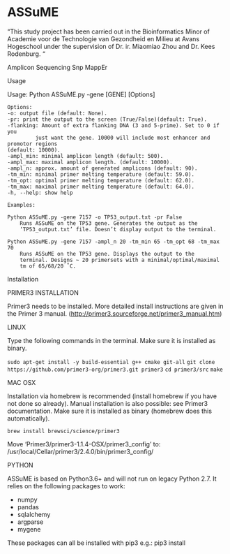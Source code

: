 # ASSuME
“This study project has been carried out in the Bioinformatics Minor of Academie voor de Technologie van Gezondheid en Milieu at Avans Hogeschool under the supervision of Dr. ir. Miaomiao Zhou and Dr. Kees Rodenburg. “ 

Amplicon Sequencing Snp MappEr

Usage

Usage: Python ASSuME.py -gene [GENE] [Options]

	Options:
	-o: output file (default: None).
	-pr: print the output to the screen (True/False)(default: True).
	-flanking: Amount of extra flanking DNA (3 and 5-prime). Set to 0 if you
         	 just want the gene. 10000 will include most enhancer and promotor regions
	(default: 10000).
 	-ampl_min: minimal amplicon length (default: 500).
 	-ampl_max: maximal amplicon length. (default: 10000).
  	-ampl_n: approx. amount of generated amplicons (default: 90).
  	-tm_min: minimal primer melting temperature (default: 59.0).
  	-tm_opt: optimal primer melting temperature (default: 62.0).
	-tm_max: maximal primer melting temperature (default: 64.0).
	-h, --help: show help

	Examples:

	Python ASSuME.py -gene 7157 -o TP53_output.txt -pr False
		Runs ASSuME on the TP53 gene. Generates the output as the          
		‘TP53_output.txt’ file. Doesn’t display output to the terminal.

	Python ASSuME.py -gene 7157 -ampl_n 20 -tm_min 65 -tm_opt 68 -tm_max 70
		Runs ASSuME on the TP53 gene. Displays the output to the 
		terminal. Designs ~ 20 primersets with a minimal/optimal/maximal 
		tm of 65/68/20 ˚C.

Installation

PRIMER3 INSTALLATION

Primer3 needs to be installed. More detailed install instructions are given in the Primer 3 manual.
(http://primer3.sourceforge.net/primer3_manual.htm)

LINUX

Type the following commands in the terminal. Make sure it is installed as binary.

`sudo apt-get install -y build-essential g++ cmake git-all`
`git clone https://github.com/primer3-org/primer3.git primer3`
`cd primer3/src`
`make`

MAC OSX

Installation via homebrew is recommended (install homebrew if you have not done
so already). Manual installation is also possible: see Primer3 documentation. 
Make sure it is installed as binary (homebrew does this automatically).

`brew install brewsci/science/primer3`

Move ‘Primer3/primer3-1.1.4-OSX/primer3_config’ to: /usr/local/Cellar/primer3/2.4.0/bin/primer3_config/

PYTHON 

ASSuME is based on Python3.6+ and will not run on legacy Python 2.7. It relies on the following packages to work:
-	numpy
-	pandas
-	sqlalchemy
-	argparse
-	mygene

These packages can all be installed with pip3 e.g.: pip3 install <module> 
